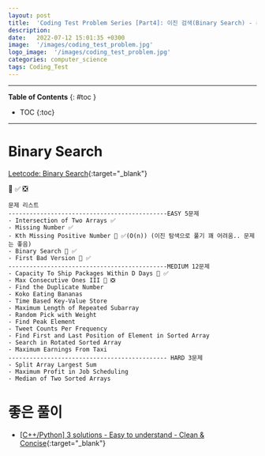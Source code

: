 ```yaml
---
layout: post
title:  'Coding Test Problem Series [Part4]: 이진 검색(Binary Search) - 문제'
description: 
date:   2022-07-12 15:01:35 +0300
image:  '/images/coding_test_problem.jpg'
logo_image:  '/images/coding_test_problem.jpg'
categories: computer_science
tags: Coding_Test
---
```

---

**Table of Contents**
{: #toc }
*  TOC
{:toc}

---


# Binary Search


[Leetcode: Binary Search](https://leetcode.com/tag/binary-search/){:target="_blank"}  

💟 ✅ ❎  

```
문제 리스트
---------------------------------------------EASY 5문제
- Intersection of Two Arrays ✅
- Missing Number ✅
- Kth Missing Positive Number 💟 ✅(O(n)) (이진 탐색으로 풀기 꽤 어려움.. 문제는 좋음)
- Binary Search 💟 ✅
- First Bad Version 💟 ✅
---------------------------------------------MEDIUM 12문제
- Capacity To Ship Packages Within D Days 💟 ✅
- Max Consecutive Ones III 💟 ❎
- Find the Duplicate Number
- Koko Eating Bananas
- Time Based Key-Value Store
- Maximum Length of Repeated Subarray
- Random Pick with Weight
- Find Peak Element
- Tweet Counts Per Frequency
- Find First and Last Position of Element in Sorted Array
- Search in Rotated Sorted Array
- Maximum Earnings From Taxi
--------------------------------------------- HARD 3문제
- Split Array Largest Sum
- Maximum Profit in Job Scheduling
- Median of Two Sorted Arrays
```

# 좋은 풀이

- [[C++/Python] 3 solutions - Easy to understand - Clean & Concise](https://leetcode.com/problems/max-consecutive-ones-iii/discuss/1304883/C%2B%2BPython-3-solutions-Easy-to-understand-Clean-and-Concise){:target="_blank"}  